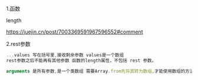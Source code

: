 1.函数

length

https://juejin.cn/post/7003369591967596552#comment



2.rest参数

```javascript
...values 写在括号里,接收剩余参数 values是一个数组 
rest参数之后不能再有其他参数 函数的length属性，不包括 rest 参数。

arguments 是所有参数,是一个类数组 需要Array.from先将其转为数组,才能使用数组的方法
```
